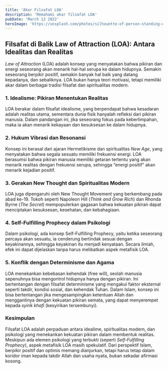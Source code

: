 ```yaml
---
title: 'Akar Filsafat LOA'
description: 'Memahami akar filsafat LOA'
pubDate: 'March 12 2022'
heroImage: 'https://unsplash.com/photos/silhouette-of-person-standing-on-rock-surrounded-by-body-of-water-odxB5oIG_iA'
---
```


## Filsafat di Balik Law of Attraction (LOA): Antara Idealitas dan Realitas

*Law of Attraction* (LOA) adalah konsep yang menyatakan bahwa pikiran dan energi seseorang akan menarik hal-hal serupa ke dalam hidupnya. Semakin seseorang berpikir positif, semakin banyak hal baik yang datang kepadanya, dan sebaliknya. LOA bukan hanya teori motivasi, tetapi memiliki akar dalam berbagai tradisi filsafat dan spiritualitas modern.

### 1. Idealisme: Pikiran Menentukan Realitas  
LOA berakar dalam filsafat idealisme, yang berpendapat bahwa kesadaran adalah realitas utama, sementara dunia fisik hanyalah refleksi dari pikiran manusia. Dalam pandangan ini, jika seseorang fokus pada keberlimpahan, maka ia akan menarik kekayaan dan kesuksesan ke dalam hidupnya.

### 2. Hukum Vibrasi dan Resonansi  
Konsep ini berasal dari ajaran Hermetikisme dan spiritualitas *New Age*, yang menyatakan bahwa segala sesuatu memiliki frekuensi energi. LOA berasumsi bahwa pikiran manusia memiliki getaran tertentu yang akan menarik realitas dengan frekuensi serupa, sehingga “energi positif” akan menarik kejadian positif.

### 3. Gerakan New Thought dan Spiritualitas Modern  
LOA juga dipengaruhi oleh New Thought Movement yang berkembang pada abad ke-19. Tokoh seperti Napoleon Hill (*Think and Grow Rich*) dan Rhonda Byrne (*The Secret*) mempopulerkan gagasan bahwa kekuatan pikiran dapat menciptakan kesuksesan, kesehatan, dan kebahagiaan.

### 4. Self-Fulfilling Prophecy dalam Psikologi  
Dalam psikologi, ada konsep Self-Fulfilling Prophecy, yaitu ketika seseorang percaya akan sesuatu, ia cenderung bertindak sesuai dengan keyakinannya, sehingga keyakinan itu menjadi kenyataan. Secara ilmiah, efek ini dapat dijelaskan tanpa harus melibatkan aspek metafisik LOA.

### 5. Konflik dengan Determinisme dan Agama  
LOA menekankan kebebasan kehendak (free will), seolah manusia sepenuhnya bisa mengontrol hidupnya hanya dengan pikiran. Ini bertentangan dengan filsafat determinisme yang mengakui faktor eksternal seperti takdir, kondisi sosial, dan kehendak Tuhan. Dalam Islam, konsep ini bisa bertentangan jika mengesampingkan ketentuan Allah dan menggantinya dengan kekuatan pikiran semata, yang dapat menyerempet kepada *syirik khafi* (kesyirikan tersembunyi).

### Kesimpulan  
Filsafat LOA adalah perpaduan antara idealime, spiritualitas modern, dan psikologi yang menekankan kekuatan pikiran dalam membentuk realitas. Meskipun ada elemen psikologi yang terbukti (seperti *Self-Fulfilling Prophecy*), aspek metafisik LOA masih spekulatif. Dari perspektif Islam, berpikir positif dan optimis memang dianjurkan, tetapi harus tetap dalam koridor iman kepada takdir Allah dan usaha nyata, bukan sekadar afirmasi kosong.



